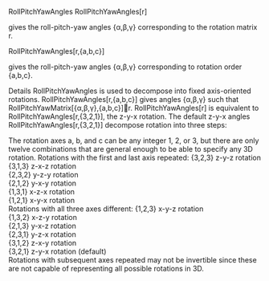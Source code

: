 RollPitchYawAngles
RollPitchYawAngles[r]

gives the roll-pitch-yaw angles {α,β,γ} corresponding to the rotation matrix r.

RollPitchYawAngles[r,{a,b,c}]

gives the roll-pitch-yaw angles {α,β,γ} corresponding to rotation order {a,b,c}.

Details
RollPitchYawAngles is used to decompose into fixed axis-oriented rotations.
RollPitchYawAngles[r,{a,b,c}] gives angles {α,β,γ} such that RollPitchYawMatrix[{α,β,γ},{a,b,c}]r.
RollPitchYawAngles[r] is equivalent to RollPitchYawAngles[r,{3,2,1}], the z-y-x rotation.
The default z-y-x angles RollPitchYawAngles[r,{3,2,1}] decompose rotation into three steps:

The rotation axes a, b, and c can be any integer 1, 2, or 3, but there are only twelve combinations that are general enough to be able to specify any 3D rotation.
Rotations with the first and last axis repeated:
{3,2,3}	z-y-z rotation	
{3,1,3}	z-x-z rotation	
{2,3,2}	y-z-y rotation	
{2,1,2}	y-x-y rotation	
{1,3,1}	x-z-x rotation	
{1,2,1}	x-y-x rotation	
Rotations with all three axes different:
{1,2,3}	x-y-z rotation	
{1,3,2}	x-z-y rotation	
{2,1,3}	y-x-z rotation	
{2,3,1}	y-z-x rotation	
{3,1,2}	z-x-y rotation	
{3,2,1}	z-y-x rotation (default)	
Rotations with subsequent axes repeated may not be invertible since these are not capable of representing all possible rotations in 3D.



